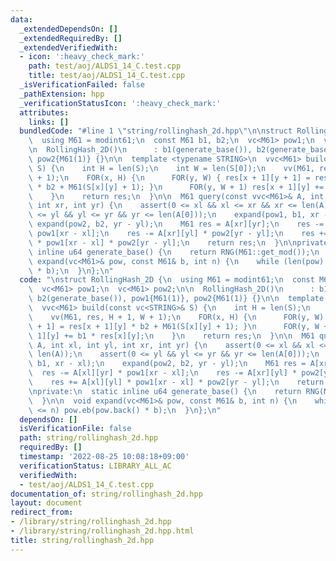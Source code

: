 ```yaml
---
data:
  _extendedDependsOn: []
  _extendedRequiredBy: []
  _extendedVerifiedWith:
  - icon: ':heavy_check_mark:'
    path: test/aoj/ALDS1_14_C.test.cpp
    title: test/aoj/ALDS1_14_C.test.cpp
  _isVerificationFailed: false
  _pathExtension: hpp
  _verificationStatusIcon: ':heavy_check_mark:'
  attributes:
    links: []
  bundledCode: "#line 1 \"string/rollinghash_2d.hpp\"\n\nstruct RollingHash_2D {\n\
    \  using M61 = modint61;\n  const M61 b1, b2;\n  vc<M61> pow1;\n  vc<M61> pow2;\n\
    \n  RollingHash_2D()\n      : b1(generate_base()), b2(generate_base()), pow1{M61(1)},\
    \ pow2{M61(1)} {}\n\n  template <typename STRING>\n  vvc<M61> build(const vc<STRING>&\
    \ S) {\n    int H = len(S);\n    int W = len(S[0]);\n    vv(M61, res, H + 1, W\
    \ + 1);\n    FOR(x, H) {\n      FOR(y, W) { res[x + 1][y + 1] = res[x + 1][y]\
    \ * b2 + M61(S[x][y] + 1); }\n      FOR(y, W + 1) res[x + 1][y] += b1 * res[x][y];\n\
    \    }\n    return res;\n  }\n\n  M61 query(const vvc<M61>& A, int xl, int yl,\
    \ int xr, int yr) {\n    assert(0 <= xl && xl <= xr && xr <= len(A));\n    assert(0\
    \ <= yl && yl <= yr && yr <= len(A[0]));\n    expand(pow1, b1, xr - xl);\n   \
    \ expand(pow2, b2, yr - yl);\n    M61 res = A[xr][yr];\n    res -= A[xl][yr] *\
    \ pow1[xr - xl];\n    res -= A[xr][yl] * pow2[yr - yl];\n    res += A[xl][yl]\
    \ * pow1[xr - xl] * pow2[yr - yl];\n    return res;\n  }\n\nprivate:\n  static\
    \ inline u64 generate_base() {\n    return RNG(M61::get_mod());\n  }\n\n  void\
    \ expand(vc<M61>& pow, const M61& b, int n) {\n    while (len(pow) <= n) pow.eb(pow.back()\
    \ * b);\n  }\n};\n"
  code: "\nstruct RollingHash_2D {\n  using M61 = modint61;\n  const M61 b1, b2;\n\
    \  vc<M61> pow1;\n  vc<M61> pow2;\n\n  RollingHash_2D()\n      : b1(generate_base()),\
    \ b2(generate_base()), pow1{M61(1)}, pow2{M61(1)} {}\n\n  template <typename STRING>\n\
    \  vvc<M61> build(const vc<STRING>& S) {\n    int H = len(S);\n    int W = len(S[0]);\n\
    \    vv(M61, res, H + 1, W + 1);\n    FOR(x, H) {\n      FOR(y, W) { res[x + 1][y\
    \ + 1] = res[x + 1][y] * b2 + M61(S[x][y] + 1); }\n      FOR(y, W + 1) res[x +\
    \ 1][y] += b1 * res[x][y];\n    }\n    return res;\n  }\n\n  M61 query(const vvc<M61>&\
    \ A, int xl, int yl, int xr, int yr) {\n    assert(0 <= xl && xl <= xr && xr <=\
    \ len(A));\n    assert(0 <= yl && yl <= yr && yr <= len(A[0]));\n    expand(pow1,\
    \ b1, xr - xl);\n    expand(pow2, b2, yr - yl);\n    M61 res = A[xr][yr];\n  \
    \  res -= A[xl][yr] * pow1[xr - xl];\n    res -= A[xr][yl] * pow2[yr - yl];\n\
    \    res += A[xl][yl] * pow1[xr - xl] * pow2[yr - yl];\n    return res;\n  }\n\
    \nprivate:\n  static inline u64 generate_base() {\n    return RNG(M61::get_mod());\n\
    \  }\n\n  void expand(vc<M61>& pow, const M61& b, int n) {\n    while (len(pow)\
    \ <= n) pow.eb(pow.back() * b);\n  }\n};\n"
  dependsOn: []
  isVerificationFile: false
  path: string/rollinghash_2d.hpp
  requiredBy: []
  timestamp: '2022-08-25 10:08:18+09:00'
  verificationStatus: LIBRARY_ALL_AC
  verifiedWith:
  - test/aoj/ALDS1_14_C.test.cpp
documentation_of: string/rollinghash_2d.hpp
layout: document
redirect_from:
- /library/string/rollinghash_2d.hpp
- /library/string/rollinghash_2d.hpp.html
title: string/rollinghash_2d.hpp
---
```


